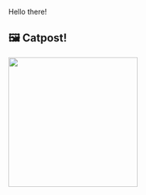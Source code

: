 Hello there!



## 🖼️ Catpost!

<sub>
    <img src="https://cdn2.thecatapi.com/images/dh1.jpg" height="256">
</sub>

